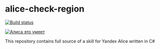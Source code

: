 # alice-check-region

[![Build status](https://ci.appveyor.com/api/projects/status/r9xp6b4k5rqvusrs?svg=true)](https://ci.appveyor.com/project/MrDaedra/alice-check-region)

[![Алиса это умеет](https://dialogs.s3.yandex.net/badges/v1-term1.svg "Алиса это умеет")](https://dialogs.yandex.ru/store/skills/d005b54f-chto-za-regio?utm_source=site&utm_medium=badge&utm_campaign=v1&utm_term=d1)

This repository contains full source of a skill for Yandex Alice written in C#
